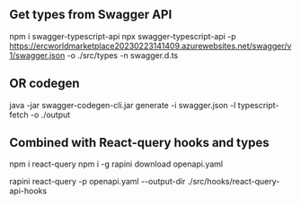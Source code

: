 ## Get types from Swagger API

npm i swagger-typescript-api
npx swagger-typescript-api -p https://ercworldmarketplace20230223141409.azurewebsites.net/swagger/v1/swagger.json -o ./src/types -n swagger.d.ts

## OR codegen

java -jar swagger-codegen-cli.jar generate -i swagger.json -l typescript-fetch -o ./output

## Combined with React-query hooks and types

npm i react-query
npm i -g rapini
download openapi.yaml

rapini react-query -p openapi.yaml --output-dir ./src/hooks/react-query-api-hooks
